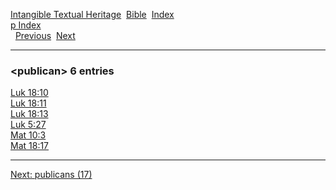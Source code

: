 [Intangible Textual Heritage](../../index)  [Bible](../index) 
[Index](index)   
[p Index](_p_)  
  [Previous](c08968)  [Next](c08970) 

------------------------------------------------------------------------

### &lt;publican&gt; 6 entries

[Luk 18:10](../kjv/luk018.htm#010)  
[Luk 18:11](../kjv/luk018.htm#011)  
[Luk 18:13](../kjv/luk018.htm#013)  
[Luk 5:27](../kjv/luk005.htm#027)  
[Mat 10:3](../kjv/mat010.htm#003)  
[Mat 18:17](../kjv/mat018.htm#017)  

------------------------------------------------------------------------

[Next: publicans (17)](c08970)
